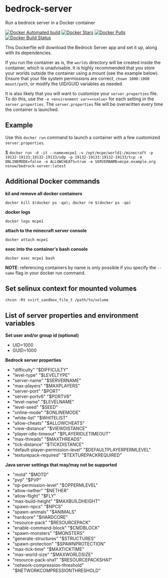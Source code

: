 # bedrock-server
Run a bedrock server in a Docker container

[![Docker Automated build](https://img.shields.io/docker/automated/nsnow/bedrock-server.svg)](https://hub.docker.com/r/nsnow/bedrock-server)
[![Docker Stars](https://img.shields.io/docker/stars/nsnow/bedrock-server.svg)](https://hub.docker.com/r/nsnow/bedrock-server)
[![Docker Pulls](https://img.shields.io/docker/pulls/nsnow/bedrock-server.svg)](https://hub.docker.com/r/nsnow/bedrock-server)
[![Docker Build Status](https://img.shields.io/docker/build/nsnow/bedrock-server.svg)](https://hub.docker.com/r/nsnow/bedrock-server/builds)


This Dockerfile will download the Bedrock Server app and set it up, along with its dependencies.

If you run the container as is, the `worlds` directory will be created inside the container, which is unadvisable. It is highly recommended that you store your worlds outside the container using a mount (see the example below). Ensure that your file system permissions are correct, `chown 1000:1000 mount/path`, or modify the UID/GUID variables as needed.

It is also likely that you will want to customize your `server.properties` file. To do this, use the `-e <environment var>=<value>` for each setting in the `server.properties`. The `server.properties` file will be overwritten every time the container is launched.


## Example

Use this `docker run` command to launch a container with a few customized `server.properties`.

 $ `docker run -d -it --name=mcpe1 -v /opt/mcpe/world1:/minecraft -p 19132-19133:19132-19133/udp -p 19132-19133:19132-19133/tcp -e ONLINEMODE=false -e ALLOWCHEATS=true -e SERVERNAME=mcpe.example.org nsnow/bedrock-server:latest`


## Additional Docker commands

**kil and remove all docker containers**

`docker kill $(docker ps -qa); docker rm $(docker ps -qa)`

**docker logs**

`docker logs mcpe1`

**attach to the minecraft server console**

`docker attach mcpe1`

**exec into the container's bash console**

`docker exec mcpe1 bash`


**NOTE**: referencing containers by name is only possible if you specify the `--name` flag in your docker run command.


## Set selinux context for mounted volumes

`chcon -Rt svirt_sandbox_file_t /path/to/volume`


## List of server properties and environment variables

**Set user and/or group id (optional)**
* UID=1000
* GUID=1000

**Bedrock server properties**
* "difficulty" "$DIFFICULTY"
* "level-type" "$LEVELTYPE"
* "server-name" "$SERVERNAME"
* "max-players" "$MAXPLAYERS"
* "server-port" "$PORT"
* "server-portv6" "$PORTV6"
* "level-name" "$LEVELNAME"
* "level-seed" "$SEED"
* "online-mode" "$ONLINEMODE"
* "white-list" "$WHITELIST"
* "allow-cheats" "$ALLOWCHEATS"
* "view-distance" "$VIEWDISTANCE"
* "player-idle-timeout" "$PLAYERIDLETIMEOUT"
* "max-threads" "$MAXTHREADS"
* "tick-distance" "$TICKDISTANCE"
* "default-player-permission-level" "$DEFAULTPLAYERPERMLEVEL"
* "texturepack-required" "$TEXTUREPACKREQUIRED"

**Java server settings that may/may not be supported**
* "motd" "$MOTD"
* "pvp" "$PVP"
* "op-permission-level" "$OPPERMLEVEL"
* "allow-nether" "$NETHER"
* "allow-flight" "$FLY"
* "max-build-height" "$MAXBUILDHEIGHT"
* "spawn-npcs" "$NPCS"
* "spawn-animals" "$ANIMALS"
* "hardcore" "$HARDCORE"
* "resource-pack" "$RESOURCEPACK"
* "enable-command-block" "$CMDBLOCK"
* "spawn-monsters" "$MONSTERS"
* "generate-structures" "$STRUCTURES"
* "spawn-protection" "$SPAWNPROTECTION"
* "max-tick-time" "$MAXTICKTIME"
* "max-world-size" "$MAXWORLDSIZE"
* "resource-pack-sha1" "$RESOURCEPACKSHA1"
* "network-compression-threshold" "$NETWORKCOMPRESSIONTHRESHOLD"
 
